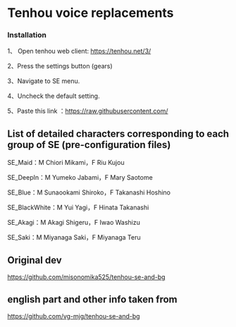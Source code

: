 # Tenhou voice replacements

### Installation

1、 Open tenhou web client: https://tenhou.net/3/

2、Press the settings button (gears)

3、Navigate to SE menu.

4、Uncheck the default setting.

5、Paste this link ：https://raw.githubusercontent.com/


## List of detailed characters corresponding to each group of SE (pre-configuration files)

SE_Maid：M Chiori Mikami，F Riu Kujou

SE_DeepIn：M Yumeko Jabami，F Mary Saotome

SE_Blue：M Sunaookami Shiroko，F Takanashi Hoshino

SE_BlackWhite：M Yui Yagi，F Hinata Takanashi

SE_Akagi：M Akagi Shigeru，F Iwao Washizu

SE_Saki：M Miyanaga Saki，F Miyanaga Teru



## Original dev

https://github.com/misonomika525/tenhou-se-and-bg

## english part and other info taken from

 https://github.com/vg-mjg/tenhou-se-and-bg
